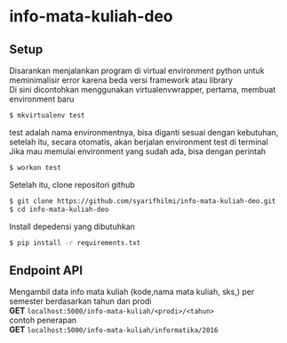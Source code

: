 # info-mata-kuliah-deo
## Setup
Disarankan menjalankan program di virtual environment python untuk meminimalisir error karena beda versi framework atau library <br>
Di sini dicontohkan menggunakan virtualenvwrapper, pertama, membuat environment baru
```bash
$ mkvirtualenv test
```
test adalah nama environmentnya, bisa diganti sesuai dengan kebutuhan, setelah itu, secara otomatis, akan berjalan environment test di terminal <br>
Jika mau memulai environment yang sudah ada, bisa dengan perintah
```bash
$ workon test
```
Setelah itu, clone repositori github
```bash
$ git clone https://github.com/syarifhilmi/info-mata-kuliah-deo.git
$ cd info-mata-kuliah-deo
```
Install depedensi yang dibutuhkan
```bash
$ pip install -r requirements.txt
```
## Endpoint API
Mengambil data info mata kuliah (kode,nama mata kuliah, sks,) per semester berdasarkan tahun dan prodi <br>
**GET** ```localhost:5000/info-mata-kuliah/<prodi>/<tahun> ```<br>
contoh penerapan<br>
**GET** ```localhost:5000/info-mata-kuliah/informatika/2016 ```<br>
